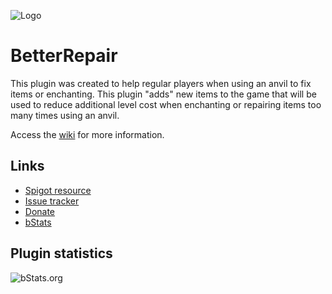 ![Logo](https://i.imgur.com/UrEgSNd.png)

# BetterRepair
This plugin was created to help regular players when using an anvil to fix items or enchanting.
This plugin "adds" new items to the game that will be used to reduce additional level cost when enchanting or repairing items too many times using an anvil.

Access the [wiki](https://github.com/AlonsoAliaga/BetterRepair/wiki) for more information.

## Links
- [Spigot resource](https://www.spigotmc.org/resources/74569/)
- [Issue tracker](https://github.com/AlonsoAliaga/BetterRepair/issues)
- [Donate](https://paypal.me/AlonsoAliaga)
- [bStats](https://bstats.org/plugin/bukkit/BetterRepair)

## Plugin statistics
![bStats.org](https://bstats.org/signatures/bukkit/BetterRepair.svg)
